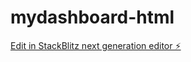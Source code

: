 # mydashboard-html

[Edit in StackBlitz next generation editor ⚡️](https://stackblitz.com/~/github.com/YuvashreeRchan/mydashboard-html)